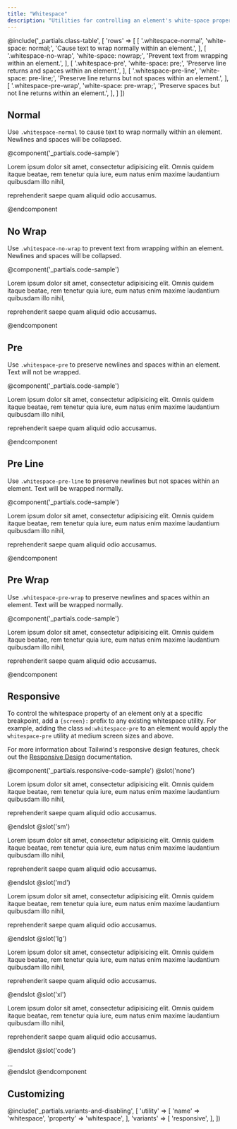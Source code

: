 ```yaml
---
title: "Whitespace"
description: "Utilities for controlling an element's white-space property."
---
```


@include('_partials.class-table', [
  'rows' => [
    [
      '.whitespace-normal',
      'white-space: normal;',
      'Cause text to wrap normally within an element.',
    ],
    [
      '.whitespace-no-wrap',
      'white-space: nowrap;',
      'Prevent text from wrapping within an element.',
    ],
    [
      '.whitespace-pre',
      'white-space: pre;',
      'Preserve line returns and spaces within an element.',
    ],
    [
      '.whitespace-pre-line',
      'white-space: pre-line;',
      'Preserve line returns but not spaces within an element.',
    ],
    [
      '.whitespace-pre-wrap',
      'white-space: pre-wrap;',
      'Preserve spaces but not line returns within an element.',
    ],
  ]
])

## Normal

Use `.whitespace-normal` to cause text to wrap normally within an element. Newlines and spaces will be collapsed.

@component('_partials.code-sample')
<div class="whitespace-normal">Lorem ipsum dolor sit amet, consectetur adipisicing elit. Omnis quidem itaque beatae, rem tenetur quia iure,
    eum natus enim maxime
    laudantium quibusdam illo nihil,

reprehenderit saepe quam aliquid odio accusamus.</div>
@endcomponent

## No Wrap

Use `.whitespace-no-wrap` to prevent text from wrapping within an element. Newlines and spaces will be collapsed.

@component('_partials.code-sample')
<div class="whitespace-no-wrap overflow-x-auto">Lorem ipsum dolor sit amet, consectetur adipisicing elit. Omnis quidem itaque beatae, rem tenetur quia iure,
    eum natus enim maxime
    laudantium quibusdam illo nihil,

reprehenderit saepe quam aliquid odio accusamus.</div>
@endcomponent

## Pre

Use `.whitespace-pre` to preserve newlines and spaces within an element. Text will not be wrapped.

@component('_partials.code-sample')
<div class="whitespace-pre overflow-x-auto">Lorem ipsum dolor sit amet, consectetur adipisicing elit. Omnis quidem itaque beatae, rem tenetur quia iure,
    eum natus enim maxime
    laudantium quibusdam illo nihil,

reprehenderit saepe quam aliquid odio accusamus.</div>
@endcomponent

## Pre Line

Use `.whitespace-pre-line` to preserve newlines but not spaces within an element. Text will be wrapped normally.

@component('_partials.code-sample')
<div class="whitespace-pre-line">Lorem ipsum dolor sit amet, consectetur adipisicing elit. Omnis quidem itaque beatae, rem tenetur quia iure,
    eum natus enim maxime
    laudantium quibusdam illo nihil,

reprehenderit saepe quam aliquid odio accusamus.</div>
@endcomponent

## Pre Wrap

Use `.whitespace-pre-wrap` to preserve newlines and spaces within an element. Text will be wrapped normally.

@component('_partials.code-sample')
<div class="whitespace-pre-wrap">Lorem ipsum dolor sit amet, consectetur adipisicing elit. Omnis quidem itaque beatae, rem tenetur quia iure,
    eum natus enim maxime
    laudantium quibusdam illo nihil,

reprehenderit saepe quam aliquid odio accusamus.</div>
@endcomponent

## Responsive

To control the whitespace property of an element only at a specific breakpoint, add a `{screen}:` prefix to any existing whitespace utility. For example, adding the class `md:whitespace-pre` to an element would apply the `whitespace-pre` utility at medium screen sizes and above.

For more information about Tailwind's responsive design features, check out the [Responsive Design](/docs/responsive-design/) documentation.

@component('_partials.responsive-code-sample')
@slot('none')
<div class="whitespace-normal overflow-x-auto">Lorem ipsum dolor sit amet, consectetur adipisicing elit. Omnis quidem itaque beatae, rem tenetur quia iure,
    eum natus enim maxime
    laudantium quibusdam illo nihil,

reprehenderit saepe quam aliquid odio accusamus.</div>
@endslot
@slot('sm')
<div class="whitespace-no-wrap overflow-x-auto">Lorem ipsum dolor sit amet, consectetur adipisicing elit. Omnis quidem itaque beatae, rem tenetur quia iure,
    eum natus enim maxime
    laudantium quibusdam illo nihil,

reprehenderit saepe quam aliquid odio accusamus.</div>
@endslot
@slot('md')
<div class="whitespace-pre overflow-x-auto">Lorem ipsum dolor sit amet, consectetur adipisicing elit. Omnis quidem itaque beatae, rem tenetur quia iure,
    eum natus enim maxime
    laudantium quibusdam illo nihil,

reprehenderit saepe quam aliquid odio accusamus.</div>
@endslot
@slot('lg')
<div class="whitespace-pre-line overflow-x-auto">Lorem ipsum dolor sit amet, consectetur adipisicing elit. Omnis quidem itaque beatae, rem tenetur quia iure,
    eum natus enim maxime
    laudantium quibusdam illo nihil,

reprehenderit saepe quam aliquid odio accusamus.</div>
@endslot
@slot('xl')
<div class="whitespace-pre-wrap overflow-x-auto">Lorem ipsum dolor sit amet, consectetur adipisicing elit. Omnis quidem itaque beatae, rem tenetur quia iure,
    eum natus enim maxime
    laudantium quibusdam illo nihil,

reprehenderit saepe quam aliquid odio accusamus.</div>
@endslot
@slot('code')
<div class="none:whitespace-normal sm:whitespace-no-wrap md:whitespace-pre lg:whitespace-pre-line xl:whitespace-pre-wrap ...">...</div>
@endslot
@endcomponent

## Customizing

@include('_partials.variants-and-disabling', [
    'utility' => [
        'name' => 'whitespace',
        'property' => 'whitespace',
    ],
    'variants' => [
        'responsive',
    ],
])
